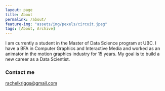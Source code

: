 ```yaml
---
layout: page
title: About
permalink: /about/
feature-img: "assets/img/pexels/circuit.jpeg"
tags: [About, Archive]
---
```


I am currently a student in the Master of Data Science program at UBC. I have a BFA in Computer Graphics and Interactive Media and worked as an animator in the motion graphics industry for 15 years. My goal is to build a new career as a Data Scientist.

### Contact me

[rachelkriggs@gmail.com](mailto:rachelkriggs@gmail.com)
